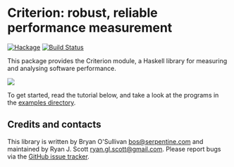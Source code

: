 # Criterion: robust, reliable performance measurement

[![Hackage](https://img.shields.io/hackage/v/criterion.svg)](https://hackage.haskell.org/package/criterion) [![Build Status](https://github.com/haskell/criterion/workflows/Haskell-CI/badge.svg)](https://github.com/haskell/criterion/actions?query=workflow%3AHaskell-CI)

This package provides the Criterion module, a Haskell library for
measuring and analysing software performance.

<a href="http://www.serpentine.com/criterion/fibber.html" target="_blank"><img src="www/fibber-screenshot.png"></a>

To get started, read the tutorial below, and take a look
at the programs in the [examples
directory](https://github.com/haskell/criterion/tree/master/examples).


## Credits and contacts

This library is written by Bryan O'Sullivan
<bos@serpentine.com> and maintained by Ryan J. Scott <ryan.gl.scott@gmail.com>.
Please report bugs via the
[GitHub issue tracker](https://github.com/haskell/criterion/issues).
